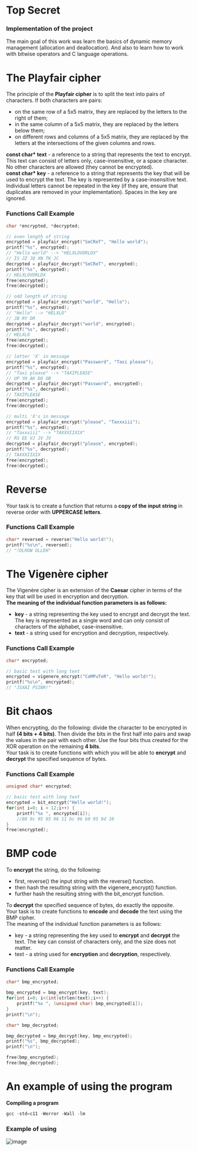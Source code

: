 # Top Secret
<h3><strong>Implementation of the project</strong></h3>
The main goal of this work was learn the basics of dynamic memory management (allocation and deallocation). And also to learn how to work with bitwise operators and C language operations.<br>

# The Playfair cipher
The principle of the <strong>Playfair cipher</strong> is to split the text into pairs of characters. If both characters are pairs:
<ul>
  <li>on the same row of a 5x5 matrix, they are replaced by the letters to the right of them;</li>
  <li>in the same column of a 5x5 matrix, they are replaced by the letters below them;</li>
  <li>on different rows and columns of a 5x5 matrix, they are replaced by the letters at the intersections of the given columns and rows.</li>
</ul>
<strong>const char* text</strong> - a reference to a string that represents the text to encrypt. This text can consist of letters only, case-insensitive, or a space character. No other characters are allowed (they cannot be encrypted).<br>
<strong>const char* key</strong> - a reference to a string that represents the key that will be used to encrypt the text. The key is represented by a case-insensitive text. Individual letters cannot be repeated in the key (if they are, ensure that duplicates are removed in your implementation). Spaces in the key are ignored.<br>
<h3><strong>Functions Call Example</strong></h3>

```c
char *encrypted, *decrypted;

// even length of string
encrypted = playfair_encrypt("SeCReT", "Hello world");
printf("%s", encrypted);
// "Hello world" --> "HELXLOVORLDX"
// IS JZ JQ XN TK JC
decrypted = playfair_decrypt("SeCReT", encrypted);
printf("%s", decrypted);
// HELXLOVORLDX
free(encrypted);
free(decrypted);

// odd length of string
encrypted = playfair_encrypt("world", "Hello");
printf("%s", encrypted);
// "Hello" --> "HELXLO"
// JB RY DR
decrypted = playfair_decrypt("world", encrypted);
printf("%s", decrypted);
// HELXLO
free(encrypted);
free(decrypted);

// letter 'X' in message
encrypted = playfair_encrypt("Password", "Taxi please");
printf("%s", encrypted);
// "Taxi please" --> "TAXIPLEASE"
// UP YH AK DO OB
decrypted = playfair_decrypt("Password", encrypted);
printf("%s", decrypted);
// TAXIPLEASE
free(encrypted);
free(decrypted);

// multi 'X's in message
encrypted = playfair_encrypt("please", "Taxxxiii");
printf("%s", encrypted);
// "Taxxxiii" --> "TAXXXIIXIX"
// RS EE VJ JV JV
decrypted = playfair_decrypt("please", encrypted);
printf("%s", decrypted);
// TAXXXIIXIX
free(encrypted);
free(decrypted);
```
# Reverse
Your task is to create a function that returns a <strong>copy of the input string</strong> in reverse order with <strong>UPPERCASE letters</strong>.
<h3><strong>Functions Call Example</strong><br></h3>

```c
char* reversed = reverse("Hello world!");
printf("%s\n", reversed);
// "!DLROW OLLEH"
```
# The Vigenère cipher
The Vigenère cipher is an extension of the <strong>Caesar</strong> cipher in terms of the key that will be used in encryption and decryption.<br>
<strong>The meaning of the individual function parameters is as follows:</strong>
<ul>
  <li><strong>key</strong> - a string representing the key used to encrypt and decrypt the text. The key is represented as a single word and can only consist of characters of the alphabet, case-insensitive.</li>
  <li><strong>text</strong> - a string used for encryption and decryption, respectively.</li>
</ul>
<h3><strong>Functions Call Example</strong><br></h3>

```c
char* encrypted;

// basic test with long text
encrypted = vigenere_encrypt("CoMPuTeR", "Hello world!");
printf("%s\n", encrypted);
// "JSXAI PSINR!"
```
# Bit chaos
When encrypting, do the following: divide the character to be encrypted in half <strong>(4 bits + 4 bits)</strong>. Then divide the bits in the first half into pairs and swap the values in the pair with each other. Use the four bits thus created for the XOR operation on the remaining <strong>4 bits</strong>.<br>
Your task is to create functions with which you will be able to <strong>encrypt</strong> and <strong>decrypt</strong> the specified sequence of bytes.
<h3><strong>Functions Call Example</strong><br></h3>

```c
unsigned char* encrypted;

// basic test with long text
encrypted = bit_encrypt("Hello world!");
for(int i=0; i < 12;i++) {
    printf("%x ", encrypted[i]);
    //80 9c 95 95 96 11 bc 96 b9 95 9d 10
}
free(encrypted);
```
# BMP code
To <strong>encrypt</strong> the string, do the following:
<ul>
  <li>first, reverse() the input string with the reverse() function.</li>
  <li>then hash the resulting string with the vigenere_encrypt() function.</li>
  <li>further hash the resulting string with the bit_encrypt function.</li>
</ul>
To <strong>decrypt</strong> the specified sequence of bytes, do exactly the opposite.<br>
Your task is to create functions to <strong>encode</strong> and <strong>decode</strong> the text using the BMP cipher.<br>
The meaning of the individual function parameters is as follows:
<ul>
  <li>key - a string representing the key used to <strong>encrypt</strong> and <strong>decrypt</strong> the text. The key can consist of characters only, and the size does not matter.</li>
  <li>text - a string used for <strong>encryption</strong> and <strong>decryption</strong>, respectively.</li>
</ul>
<h3><strong>Functions Call Example</strong><br></h3>

```c
char* bmp_encrypted;
    
bmp_encrypted = bmp_encrypt(key, text);
for(int i=0; i<(int)strlen(text);i++) {
    printf("%x ", (unsigned char) bmp_encrypted[i]);
}
printf("\n");

char* bmp_decrypted;

bmp_decrypted = bmp_decrypt(key, bmp_encrypted);
printf("%s", bmp_decrypted);
printf("\n");

free(bmp_encrypted);
free(bmp_decrypted);
```
# An example of using the program
<strong>Compiling a program</strong>

```c
gcc -std=c11 -Werror -Wall -lm 
```
<h3><strong>Example of using</strong></h3>

![image](https://github.com/emalovanyi/topsecret/assets/70052763/16bbf889-5bde-44a1-8725-566cd171a72c)

